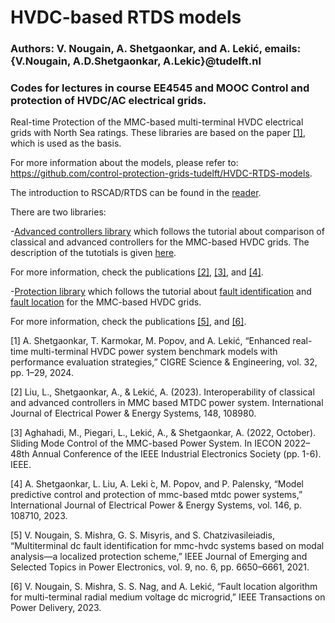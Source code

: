 # HVDC-based RTDS models
### Authors: V. Nougain, A. Shetgaonkar, and A. Lekić, emails: {V.Nougain, A.D.Shetgaonkar, A.Lekic}@tudelft.nl
### Codes for lectures in course EE4545 and MOOC Control and protection of HVDC/AC electrical grids.
 
Real-time Protection of the MMC-based multi-terminal HVDC electrical grids with North Sea ratings. These libraries are based on the paper [[1]](#1), which is used as the basis.

For more information about the models, please refer to: https://github.com/control-protection-grids-tudelft/HVDC-RTDS-models.

The introduction to RSCAD/RTDS can be found in the [reader](/Readers/Reader.pdf).

There are two libraries:

-[Advanced controllers library](/RTDS/Control) which follows the tutorial about comparison of classical and advanced controllers for the MMC-based HVDC grids. The description of the tutotials is given [here](/RTDS/Control/Advanced%20Controllers.pdf).

For more information, check the publications [[2]](#2), [[3]](#3), and [[4]](#4).

-[Protection library](/RTDS/Protection) which follows the tutorial about [fault identification](/RTDS/Protection/Identification.pdf) and [fault location](/RTDS/Protection/Location.pdf) for the MMC-based HVDC grids. 

For more information, check the publications [[5]](#5), and [[6]](#6).




<a id="1">[1]</a>  A. Shetgaonkar, T. Karmokar, M. Popov, and A. Lekić, “Enhanced real-time multi-terminal
HVDC power system benchmark models with performance evaluation strategies,” CIGRE Science & Engineering, vol. 32, pp. 1–29, 2024.

<a id="2">[2]</a> Liu, L., Shetgaonkar, A., & Lekić, A. (2023). Interoperability of classical and advanced controllers in MMC based MTDC power system. International Journal of 
Electrical Power & Energy Systems, 148, 108980.

<a id="3">[3]</a> Aghahadi, M., Piegari, L., Lekić, A., & Shetgaonkar, A. (2022, October). Sliding Mode Control of the MMC-based Power System. In IECON 2022–48th Annual Conference 
of the IEEE Industrial Electronics Society (pp. 1-6). IEEE.

<a id="4">[4]</a> A. Shetgaonkar, L. Liu, A. Leki ́c, M. Popov, and P. Palensky, “Model predictive control and protection of
mmc-based mtdc power systems,” International Journal of Electrical Power & Energy Systems, vol. 146, p.
108710, 2023.

<a id="5">[5]</a> V. Nougain, S. Mishra, G. S. Misyris, and S. Chatzivasileiadis, “Multiterminal dc fault identification for
mmc-hvdc systems based on modal analysis—a localized protection scheme,” IEEE Journal of Emerging
and Selected Topics in Power Electronics, vol. 9, no. 6, pp. 6650–6661, 2021.

<a id="6">[6]</a> V. Nougain, S. Mishra, S. S. Nag, and A. Lekić, “Fault location algorithm for multi-terminal radial medium
voltage dc microgrid,” IEEE Transactions on Power Delivery, 2023.
